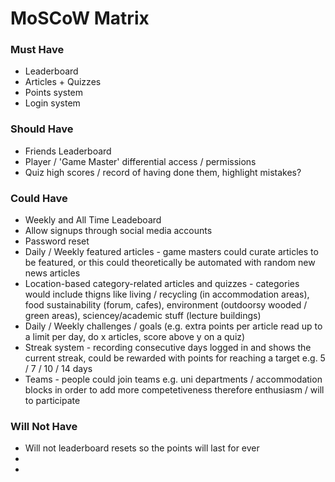 # MoSCoW Matrix

### Must Have
- Leaderboard
- Articles + Quizzes 
- Points system
- Login system

### Should Have
- Friends Leaderboard
- Player / 'Game Master' differential access / permissions
- Quiz high scores / record of having done them, highlight mistakes?

### Could Have
- Weekly and All Time Leadeboard
- Allow signups through social media accounts
- Password reset
- Daily / Weekly featured articles - game masters could curate articles to be featured, or this could theoretically be automated with random new news articles
- Location-based category-related articles and quizzes - categories would include thigns like living / recycling (in accommodation areas), food sustainability (forum, cafes), environment (outdoorsy wooded / green areas), sciencey/academic stuff (lecture buildings)
- Daily / Weekly challenges / goals (e.g. extra points per article read up to a limit per day, do x articles, score above y on a quiz)
- Streak system - recording consecutive days logged in and shows the current streak, could be rewarded with points for reaching a target e.g. 5 / 7 / 10 / 14 days
- Teams - people could join teams e.g. uni departments / accommodation blocks in order to add more competetiveness therefore enthusiasm / will to participate 

### Will Not Have
- Will not leaderboard resets so the points will last for ever
- 
-
